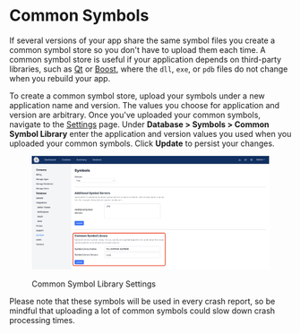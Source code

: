 # Common Symbols

If several versions of your app share the same symbol files you create a common symbol store so you don't have to upload them each time. A common symbol store is useful if your application depends on third-party libraries, such as [Qt](https://www.qt.io/) or [Boost](https://www.boost.org/), where the `dll`, `exe`, or `pdb` files do not change when you rebuild your app.

To create a common symbol store, upload your symbols under a new application name and version. The values you choose for application and version are arbitrary. Once you've uploaded your common symbols, navigate to the [Settings](https://app.bugsplat.com/v2/settings/database/symbols?database=Fred) page. Under **Database > Symbols > Common Symbol Library** enter the application and version values you used when you uploaded your common symbols. Click **Update** to persist your changes.

<figure><img src="../../../.gitbook/assets/image (11).png" alt=""><figcaption><p>Common Symbol Library Settings</p></figcaption></figure>

Please note that these symbols will be used in every crash report, so be mindful that uploading a lot of common symbols could slow down crash processing times.
